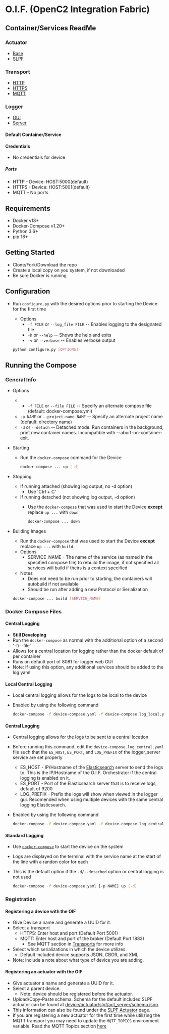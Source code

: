 # O.I.F. (OpenC2 Integration Fabric)

## Container/Services ReadMe
### Actuator
- [Base](../device/actuator/Base/ReadMe.md)
- [SLPF](../device/actuator/SLPF/ReadMe.md)

### Transport
- [HTTP](../device/transport/http/ReadMe.md)
- [HTTPS](../device/transport/https/ReadMe.md)
- [MQTT](../device/transport/mqtt/ReadMe.md)

### Logger
- [GUI](../logger/gui/ReadMe.md)
- [Server](../logger/server/ReadMe.md)

#### Default Container/Service
#### Credentials
- No credentials for device

##### Ports
- HTTP - Device: HOST:5000(default)
- HTTPS - Device: HOST:5001(default)
- MQTT - No ports

## Requirements
- Docker v18+
- Docker-Compose v1.20+
- Python 3.6+
- pip 18+

## Getting Started
- Clone/Fork/Download the repo
- Create a local copy on you system, if not downloaded
- Be sure Docker is running

## Configuration
- Run `configure.py` with the desired options prior to starting the Device for the first time
	- Options
    	- `-f FILE` or `--log_file FILE` -- Enables logging to the designated file
    	- `-h` or `--help` -- Shows the help and exits
    	- `-v` or `--verbose` -- Enables verbose output   
    	
    ```bash
    python configure.py [OPTIONS]
    ```

## Running the Compose
### General Info
- Options
	- * `-f FILE` or `--file FILE` -- Specify an alternate compose file (default: docker-compose.yml)
	- `-p NAME` or `--project-name NAME` -- Specify an alternate project name (default: directory name)
	- `-d` or `--detach` -- Detached mode: Run containers in the background, print new container names. Incompatible with --abort-on-container-exit.
- Starting
	- Run the `docker-compose` command for the Device
		
		```bash
		docker-compose ... up [-d]
		```

-  Stopping
	-  If running attached (showing log output, no -d option)
		-  Use 'Ctrl + C' 
	-  If running detached (not showing log output, -d option)
		-  Use the `docker-compose` that was used to start the Device **except** replace `up ...` with `down`
			
			```bash
			docker-compose ... down
			```
- Building Images
	- Run the `docker-compose` that was used to start the Device **except** replace `up ...` with `build`
	- Options
		- SERVICE_NAME - The name of the service (as named in the specified compose file) to rebuild the image, if not specified all services will build if theirs is a context specified
	- Notes
		- Does not need to be run prior to starting, the containers will autobuild if not available
		- Should be run after adding a new Protocol or Serialization
	
	```bash
	docker-compose ... build [SERVICE_NAME]
	```

### Docker Compose Files
#### Central Logging
- __Still Developing__
- Run the `docker-compose` as normal with the additional option of a second '-f/--file'
- Allows for a central location for logging rather than the docker default of per container
- Runs on default port of 8081 for logger web GUI
- Note: If using this option, any additional services should be added to the log yaml

#### Local Central Logging
- Local central logging allows for the logs to be local to the device
- Enabled by using the following command

	```bash
	docker-compose -f device-compose.yaml -f device-compose.log_local.yaml ...
	```

#### Central Logging
- Central logging allows for the logs to be sent to a central location
- Before running this command, edit the `device-compose.log_central.yaml` file such that the `ES_HOST`, `ES_PORT`, and `LOG_PREFIX` of the logger_server service are set properly 
	- ES_HOST - IP/Hostname of the [Elasticsearch](https://www.elastic.co/elasticsearch/) server to send the logs to.  This is the IP/Hostname of the O.I.F. Orchestrator if the central logging is enabled on it.
	- ES_PORT - Port of the Elasticsearch server that is to receive logs, default of 9200
	- LOG_PREFIX - Prefix the logs will show when viewed in the logger gui. Recomended when using multiple devices with the same central logging Elasticsearch.
- Enabled by using the following command

	```bash
	docker-compose -f device-compose.yaml -f device-compose.log_central.yaml ...
	```
 
	
#### Standard Logging
- Use [`docker-compose`](https://docs.docker.com/compose/reference/overview/) to start the device on the system
- Logs are displayed on the terminal with the service name at the start of the line with a randon color for each
- This is the default option if the `-d/--detached` option or central logging is not used

	```bash
	docker-compose -f device-compose.yaml [-p NAME] up [-d]
	```

### Registration
#### Registering a device with the OIF
- Give Device a name and generate a UUID for it.
- Select a transport
    - HTTPS: Enter host and port (Default Port 5001)
    - MQTT: Enter host and port of the broker (Default Port 1883)
	    - See MQTT section in [Transports](./Transport.md) for more info
- Select which serializations in which the device utilizes.
    - Default included device supports JSON, CBOR, and XML.
- Note: include a note about what type of device you are adding.

#### Registering an actuator with the OIF
- Give actuator a name and generate a UUID for it.
- Select a parent device.
    -  Note: device should be registered before the actuator.
- Upload/Copy-Paste schema. Schema for the default included SLPF actuator can be found at [device/actuator/slpf/act_server/schema.json](../device/actuator/slpf/act_server/schema.json).
- This information can also be found under the [SLPF Actuator](../device/actuator/slpf/ReadMe.md) page.
- If you are registering a new actuator for the first time while utilizing the MQTT transport you may need to update the `MQTT_TOPICS` environment variable. Read the MQTT Topics section [here](../transport/mqtt/ReadMe.md)